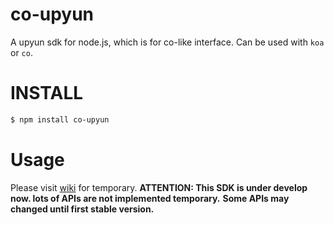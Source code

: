 # co-upyun
A upyun sdk for node.js, which is for co-like interface. Can be used with `koa` or `co`.

# INSTALL
```sh
$ npm install co-upyun
```

# Usage
Please visit [wiki](https://github.com/lisposter/co-upyun/wiki) for temporary.
__ATTENTION:  This SDK is under develop now. lots of APIs are not implemented temporary.__
__Some APIs may changed until first stable version.__